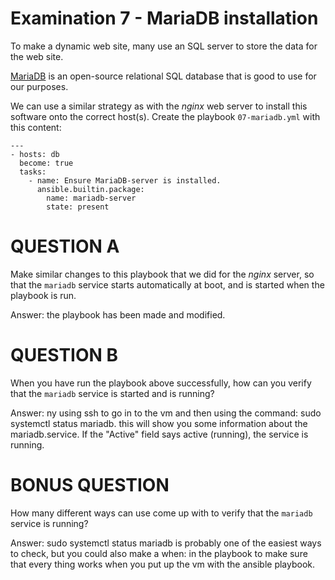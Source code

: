 # Examination 7 - MariaDB installation

To make a dynamic web site, many use an SQL server to store the data for the web site.

[MariaDB](https://mariadb.org/) is an open-source relational SQL database that is good
to use for our purposes.

We can use a similar strategy as with the _nginx_ web server to install this
software onto the correct host(s). Create the playbook `07-mariadb.yml` with this content:

    ---
    - hosts: db
      become: true
      tasks:
        - name: Ensure MariaDB-server is installed.
          ansible.builtin.package:
            name: mariadb-server
            state: present

# QUESTION A

Make similar changes to this playbook that we did for the _nginx_ server, so that
the `mariadb` service starts automatically at boot, and is started when the playbook
is run.

Answer: the playbook has been made and modified. 

# QUESTION B

When you have run the playbook above successfully, how can you verify that the `mariadb`
service is started and is running?

Answer: ny using ssh to go in to the vm and then using the command: sudo systemctl status mariadb. this will show you some information about the mariadb.service. If the "Active" field says active (running), the service is running. 

# BONUS QUESTION

How many different ways can use come up with to verify that the `mariadb` service is running?

Answer: sudo systemctl status mariadb is probably one of the easiest ways to check, but you could also make a when: in the playbook to make sure that every thing works when you put up the vm with the ansible playbook. 